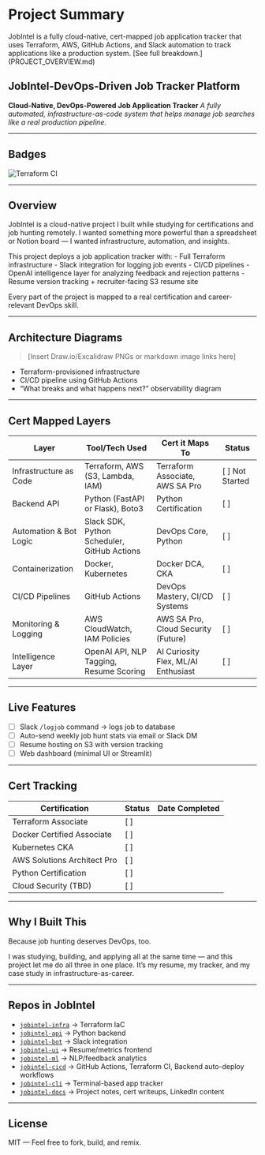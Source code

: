 # Project Summary

JobIntel is a fully cloud-native, cert-mapped job application tracker that uses Terraform, AWS, GitHub Actions, and Slack automation to track applications like a production system. [See full breakdown.] (PROJECT_OVERVIEW.md)

## JobIntel-DevOps-Driven Job Tracker Platform

**Cloud-Native, DevOps-Powered Job Application Tracker**
_A fully automated, infrastructure-as-code system that helps manage job searches like a real production pipeline._

---

## Badges

![Terraform CI](https://github.com/destiny-malone/jobintel-infra/actions/workflows/terraform.yml/badge.svg)


---

## **Overview**

JobIntel is a cloud-native project I built while studying for certifications and job hunting remotely. I wanted something more powerful than a spreadsheet or Notion board — I wanted infrastructure, automation, and insights.

This project deploys a job application tracker with:
    - Full Terraform infrastructure
    - Slack integration for logging job events
    - CI/CD pipelines
    - OpenAI intelligence layer for analyzing feedback and rejection patterns
    - Resume version tracking + recruiter-facing S3 resume site

Every part of the project is mapped to a real certification and career-relevant DevOps skill.

---

## **Architecture Diagrams**

> [Insert Draw.io/Excalidraw PNGs or markdown image links here]

- Terraform-provisioned infrastructure
- CI/CD pipeline using GitHub Actions
- “What breaks and what happens next?” observability diagram

---

## **Cert Mapped Layers**

| **Layer**                   | **Tool/Tech Used**                       | **Cert it Maps To**                        | **Status**     |
|-----------------------------|------------------------------------------|--------------------------------------------|----------------|
| Infrastructure as Code      | Terraform, AWS (S3, Lambda, IAM)         | Terraform Associate, AWS SA Pro            | [ ] Not Started |
| Backend API                 | Python (FastAPI or Flask), Boto3         | Python Certification             | [ ]            |
| Automation & Bot Logic      | Slack SDK, Python Scheduler, GitHub Actions | DevOps Core, Python                        | [ ]            |
| Containerization            | Docker, Kubernetes             | Docker DCA, CKA                             | [ ]            |
| CI/CD Pipelines             | GitHub Actions                           | DevOps Mastery, CI/CD Systems               | [ ]            |
| Monitoring & Logging        | AWS CloudWatch, IAM Policies             | AWS SA Pro, Cloud Security (Future)        | [ ]            |
| Intelligence Layer  | OpenAI API, NLP Tagging, Resume Scoring  | AI Curiosity Flex, ML/AI Enthusiast         | [ ]            |

---

## **Live Features**

- [ ] Slack `/logjob` command → logs job to database
- [ ] Auto-send weekly job hunt stats via email or Slack DM
- [ ] Resume hosting on S3 with version tracking
- [ ] Web dashboard (minimal UI or Streamlit)

---

## **Cert Tracking**

| Certification               | Status        | Date Completed   |
|-----------------------------|---------------|------------------|
| Terraform Associate         | [ ]  |                  |
| Docker Certified Associate  | [ ]  |                  |
| Kubernetes CKA              | [ ]   |                  |
| AWS Solutions Architect Pro | [ ]   |                  |
| Python Certification        | [ ]   |                  |
| Cloud Security (TBD)        | [ ]    |                  |

---

## **Why I Built This**

Because job hunting deserves DevOps, too.

I was studying, building, and applying all at the same time — and this project let me do all three in one place. It’s my resume, my tracker, and my case study in infrastructure-as-career.

---

## **Repos in JobIntel**

- [`jobintel-infra`](https://github.com/destiny-malone/jobintel-infra) → Terraform IaC
- [`jobintel-api`](https://github.com/destiny-malone/jobintel-api) → Python backend
- [`jobintel-bot`](https://github.com/destiny-malone/jobintel-bot) → Slack integration
- [`jobintel-ui`](https://github.com/destiny-malone/jobintel-ui) → Resume/metrics frontend
- [`jobintel-ml`](https://github.com/destiny-malone/jobintel-ml) → NLP/feedback analytics
- [`jobintel-cicd`](https://github.com/destiny-malone/jobintel-cicd) → GitHub Actions, Terraform CI, Backend auto-deploy workflows
- [`jobintel-cli`](https://github.com/destiny-malone/jobintel-cli) → Terminal-based app tracker
- [`jobintel-docs`](https://github.com/destiny-malone/jobintel-docs) → Project notes, cert writeups, LinkedIn content

---

## **License**

MIT — Feel free to fork, build, and remix.
